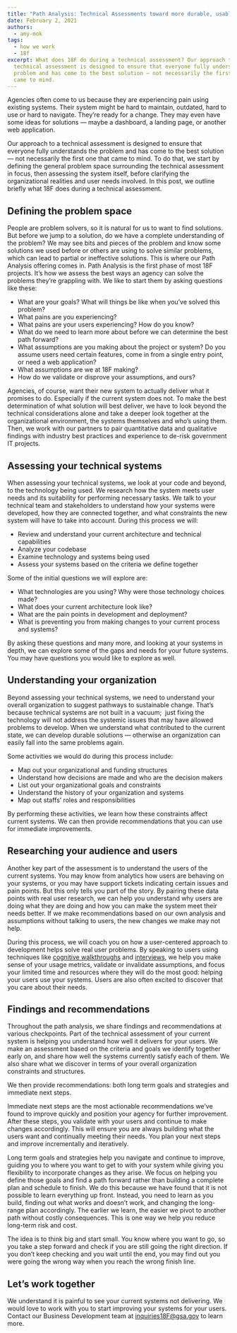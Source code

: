 ```yaml
---
title: "Path Analysis: Technical Assessments toward more durable, usable systems"
date: February 2, 2021
authors:
  - amy-mok
tags:
  - how we work
  - 18f
excerpt: What does 18F do during a technical assessment? Our approach to a
  technical assessment is designed to ensure that everyone fully understands the
  problem and has come to the best solution — not necessarily the first one that
  came to mind.
---
```

Agencies often come to us because they are experiencing pain using existing systems. Their system might be hard to maintain, outdated, hard to use or hard to navigate. They’re ready for a change. They may even have some ideas for solutions — maybe a dashboard, a landing page, or another web application. 

Our approach to a technical assessment is designed to ensure that everyone fully understands the problem and has come to the best solution — not necessarily the first one that came to mind. To do that, we start by defining the general problem space surrounding the technical assessment in focus, then assessing the system itself, before clarifying the organizational realities and user needs involved. In this post, we outline briefly what 18F does during a technical assessment.

## Defining the problem space

People are problem solvers, so it is natural for us to want to find solutions. But before we jump to a solution, do we have a complete understanding of the problem? We may see bits and pieces of the problem and know some solutions we used before or others are using to solve similar problems, which can lead to partial or ineffective solutions. This is where our Path Analysis offering comes in. Path Analysis is the first phase of most 18F projects. It’s how we assess the best ways an agency can solve the problems they’re grappling with. We like to start them by asking questions like these:

* What are your goals? What will things be like when you’ve solved this problem?
* What pains are you experiencing?
* What pains are your users experiencing? How do you know?
* What do we need to learn more about before we can determine the best path forward?
* What assumptions are you making about the project or system? Do you assume users need certain features, come in from a single entry point, or need a web application?
* What assumptions are we at 18F making? 
* How do we validate or disprove your assumptions, and ours? 

Agencies, of course, want their new system to actually deliver what it promises to do. Especially if the current system does not. To make the best determination of what solution will best deliver, we have to look beyond the technical considerations alone and take a deeper look together at the organizational environment, the systems themselves and who’s using them. Then, we work with our partners to pair quantitative data and qualitative findings with industry best practices and experience to de-risk government IT projects.

## Assessing your technical systems

When assessing your technical systems, we look at your code and beyond, to the technology being used. We research how the system meets user needs and its suitability for performing necessary tasks. We talk to your technical team and stakeholders to understand how your systems were developed, how they are connected together, and what constraints the new system will have to take into account. During this process we will:

* Review and understand your current architecture and technical capabilities
* Analyze your codebase
* Examine technology and systems being used
* Assess your systems based on the criteria we define together

Some of the initial questions we will explore are:

* What technologies are you using? Why were those technology choices made?
* What does your current architecture look like?
* What are the pain points in development and deployment?
* What is preventing you from making changes to your current process and systems?

By asking these questions and many more, and looking at your systems in depth, we can explore some of the gaps and needs for your future systems. You may have questions you would like to explore as well.

## Understanding your organization

Beyond assessing your technical systems, we need to understand your overall organization to suggest pathways to sustainable change. That’s because technical systems are not built in a vacuum;  just fixing the technology will not address the systemic issues that may have allowed problems to develop. When we understand what contributed to the current state, we can develop durable solutions — otherwise an organization can easily fall into the same problems again.

Some activities we would do during this process include:

* Map out your organizational and funding structures
* Understand how decisions are made and who are the decision makers
* List out your organizational goals and constraints
* Understand the history of your organization and systems
* Map out staffs’ roles and responsibilities

By performing these activities, we learn how these constraints affect current systems. We can then provide recommendations that you can use for immediate improvements.

## Researching your audience and users

Another key part of the assessment is to understand the users of the current systems. You may know from analytics how users are behaving on your systems, or you may have support tickets indicating certain issues and pain points. But this only tells you part of the story. By pairing these data points with real user research, we can help you understand why users are doing what they are doing and how you can make the system meet their needs better. If we make recommendations based on our own analysis and assumptions without talking to users, the new changes we make may not help.

During this process, we will coach you on how a user-centered approach to development helps solve real user problems. By speaking to users using techniques like [cognitive walkthroughs](https://methods.18f.gov/discover/cognitive-walkthrough/) and [interviews](https://methods.18f.gov/discover/stakeholder-and-user-interviews/), we help you make sense of your usage metrics, validate or invalidate assumptions, and focus your limited time and resources where they will do the most good: helping your users use your systems. Users are also often excited to discover that you care about their needs. 

## Findings and recommendations

Throughout the path analysis, we share findings and recommendations at various checkpoints. Part of the technical assessment of your current system is helping you understand how well it delivers for your users. We make an assessment based on the criteria and goals we identify together early on, and share how well the systems currently satisfy each of them. We also share what we discover in terms of your overall organization constraints and structures.

We then provide recommendations: both long term goals and strategies and immediate next steps. 

Immediate next steps are the most actionable recommendations we’ve found to improve quickly and position your agency for further improvement. After these steps, you validate with your users and continue to make changes accordingly. This will ensure you are always building what the users want and continually meeting their needs. You plan your next steps and improve incrementally and iteratively.

Long term goals and strategies help you navigate and continue to improve, guiding you to where you want to get to with your system while giving you flexibility to incorporate changes as they arise. We focus on helping you define those goals and find a path forward rather than building a complete plan and schedule to finish. We do this because we have found that it is not possible to learn everything up front. Instead, you need to learn as you build, finding out what works and doesn’t work, and changing the long-range plan accordingly. The earlier we learn, the easier we pivot to another path without costly consequences. This is one way we help you reduce long-term risk and cost.

The idea is to think big and start small. You know where you want to go, so you take a step forward and check if you are still going the right direction. If you don’t keep checking and you wait until the end, you may find out you were going the wrong way when you reach the wrong finish line.

## Let’s work together

We understand it is painful to see your current systems not delivering. We would love to work with you to start improving your systems for your users. Contact our Business Development team at [inquiries18F@gsa.gov](mailto:inquiries18F@gsa.gov) to learn more.